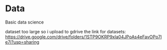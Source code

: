 # Data

Basic data science

dataset too large so i upload to gdrive
the link for datasets: https://drive.google.com/drive/folders/1STP9OKRP9xla04JPoAs4eFavOPo7le7i?usp=sharing
